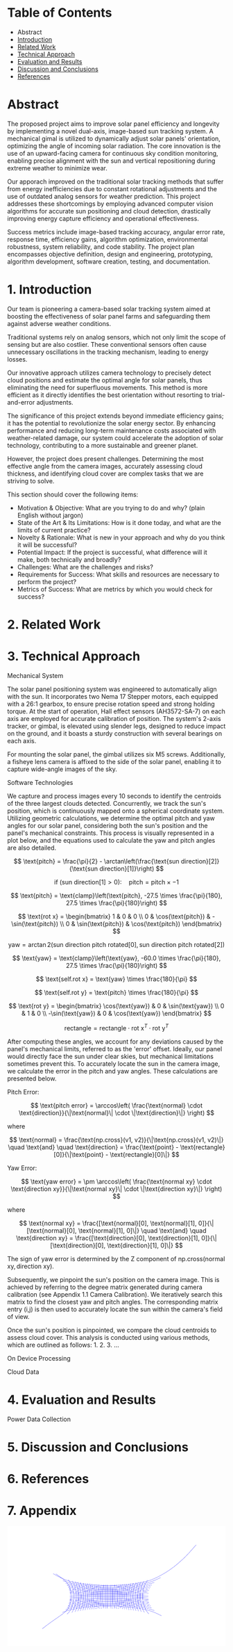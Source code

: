 # Table of Contents
* Abstract
* [Introduction](#1-introduction)
* [Related Work](#2-related-work)
* [Technical Approach](#3-technical-approach)
* [Evaluation and Results](#4-evaluation-and-results)
* [Discussion and Conclusions](#5-discussion-and-conclusions)
* [References](#6-references)

# Abstract

The proposed project aims to improve solar panel efficiency and longevity by implementing a novel dual-axis, image-based sun tracking system. A mechanical gimal is utilized to dynamically adjust solar panels' orientation, optimizing the angle of incoming solar radiation. The core innovation is the use of an  upward-facing camera for continuous sky condition monitoring, enabling precise alignment with the sun and vertical repositioning during extreme weather to minimize wear.

Our apporach improved on the traditional solar tracking methods that suffer from energy inefficiencies due to constant rotational adjustments and the use of outdated analog sensors for weather prediction. This project addresses these shortcomings by employing advanced computer vision algorithms for accurate sun positioning and cloud detection, drastically improving energy capture efficiency and operational effectiveness.

Success metrics include image-based tracking accuracy, angular error rate, response time, efficiency gains, algorithm optimization, environmental robustness, system reliability, and code stability. The project plan encompasses objective definition, design and engineering, prototyping, algorithm development, software creation, testing, and documentation.

# 1. Introduction

Our team is pioneering a camera-based solar tracking system aimed at boosting the effectiveness of solar panel farms and safeguarding them against adverse weather conditions.

Traditional systems rely on analog sensors, which not only limit the scope of sensing but are also costlier. These conventional sensors often cause unnecessary oscillations in the tracking mechanism, leading to energy losses.

Our innovative approach utilizes camera technology to precisely detect cloud positions and estimate the optimal angle for solar panels, thus eliminating the need for superfluous movements. This method is more efficient as it directly identifies the best orientation without resorting to trial-and-error adjustments.

The significance of this project extends beyond immediate efficiency gains; it has the potential to revolutionize the solar energy sector. By enhancing performance and reducing long-term maintenance costs associated with weather-related damage, our system could accelerate the adoption of solar technology, contributing to a more sustainable and greener planet.

However, the project does present challenges. Determining the most effective angle from the camera images, accurately assessing cloud thickness, and identifying cloud cover are complex tasks that we are striving to solve.



This section should cover the following items:

* Motivation & Objective: What are you trying to do and why? (plain English without jargon)
* State of the Art & Its Limitations: How is it done today, and what are the limits of current practice?
* Novelty & Rationale: What is new in your approach and why do you think it will be successful?
* Potential Impact: If the project is successful, what difference will it make, both technically and broadly?
* Challenges: What are the challenges and risks?
* Requirements for Success: What skills and resources are necessary to perform the project?
* Metrics of Success: What are metrics by which you would check for success?

# 2. Related Work

# 3. Technical Approach

Mechanical System

The solar panel positioning system was engineered to automatically align with the sun. It incorporates two Nema 17 Stepper motors, each equipped with a 26:1 gearbox, to ensure precise rotation speed and strong holding torque. At the start of operation, Hall effect sensors (AH3572-SA-7) on each axis are employed for accurate calibration of position. The system's 2-axis tracker, or gimbal, is elevated using slender legs, designed to reduce impact on the ground, and it boasts a sturdy construction with several bearings on each axis.

For mounting the solar panel, the gimbal utilizes six M5 screws. Additionally, a fisheye lens camera is affixed to the side of the solar panel, enabling it to capture wide-angle images of the sky.

Software Technologies

We capture and process images every 10 seconds to identify the centroids of the three largest clouds detected. Concurrently, we track the sun's position, which is continuously mapped onto a spherical coordinate system. Utilizing geometric calculations, we determine the optimal pitch and yaw angles for our solar panel, considering both the sun's position and the panel's mechanical constraints. This process is visually represented in a plot below, and the equations used to calculate the yaw and pitch angles are also detailed.

$$
\text{pitch} = \frac{\pi}{2} - \arctan\left(\frac{\text{sun direction}[2]}{\text{sun direction}[1]}\right)
$$

$$
\text{if } (\text{sun direction}[1] > 0): \quad \text{pitch} = \text{pitch} \times -1
$$

$$
\text{pitch} = \text{clamp}\left(\text{pitch}, -27.5 \times \frac{\pi}{180}, 27.5 \times \frac{\pi}{180}\right)
$$

$$
\text{rot x} = \begin{bmatrix}
1 & 0 & 0 \\
0 & \cos(\text{pitch}) & -\sin(\text{pitch}) \\
0 & \sin(\text{pitch}) & \cos(\text{pitch})
\end{bmatrix}
$$

$$
\text{yaw} = \arctan2(\text{sun direction pitch rotated}[0], \text{sun direction pitch rotated}[2])
$$

$$
\text{yaw} = \text{clamp}\left(\text{yaw}, -60.0 \times \frac{\pi}{180}, 27.5 \times \frac{\pi}{180}\right)
$$

$$
\text{self.rot x} = \text{yaw} \times \frac{180}{\pi}
$$

$$
\text{self.rot y} = \text{pitch} \times \frac{180}{\pi}
$$

$$
\text{rot y} = \begin{bmatrix}
\cos(\text{yaw}) & 0 & \sin(\text{yaw}) \\
0 & 1 & 0 \\
-\sin(\text{yaw}) & 0 & \cos(\text{yaw})
\end{bmatrix}
$$

$$
\text{rectangle} = \text{rectangle} \cdot \text{rot x}^T \cdot \text{rot y}^T
$$


After computing these angles, we account for any deviations caused by the panel's mechanical limits, referred to as the 'error' offset. Ideally, our panel would directly face the sun under clear skies, but mechanical limitations sometimes prevent this. To accurately locate the sun in the camera image, we calculate the error in the pitch and yaw angles. These calculations are presented below.

Pitch Error:

$$
\text{pitch error} = \arccos\left( \frac{\text{normal} \cdot \text{direction}}{\|\text{normal}\| \cdot \|\text{direction}\|} \right)
$$

where

$$
\text{normal} = \frac{\text{np.cross}(v1, v2)}{\|\text{np.cross}(v1, v2)\|} \quad \text{and} \quad \text{direction} = \frac{\text{point} - \text{rectangle}[0]}{\|\text{point} - \text{rectangle}[0]\|}
$$

Yaw Error:

$$
\text{yaw error} = \pm \arccos\left( \frac{\text{normal xy} \cdot \text{direction xy}}{\|\text{normal xy}\| \cdot \|\text{direction xy}\|} \right)
$$

where

$$
\text{normal xy} = \frac{[\text{normal}[0], \text{normal}[1], 0]}{\|[\text{normal}[0], \text{normal}[1], 0]\|} \quad \text{and} \quad \text{direction xy} = \frac{[\text{direction}[0], \text{direction}[1], 0]}{\|[\text{direction}[0], \text{direction}[1], 0]\|}
$$

The sign of yaw error is determined by the Z component of $\text{np.cross}(\text{normal xy}, \text{direction xy})$.


Subsequently, we pinpoint the sun's position on the camera image. This is achieved by referring to the degree matrix generated during camera calibration (see Appendix 1.1 Camera Calibration). We iteratively search this matrix to find the closest yaw and pitch angles. The corresponding matrix entry (i,j) is then used to accurately locate the sun within the camera's field of view.

Once the sun's position is pinpointed, we compare the cloud centroids to assess cloud cover. This analysis is conducted using various methods, which are outlined as follows:
1.
2.
3.
...


On Device Processing



  Cloud Data



# 4. Evaluation and Results

Power Data Collection


# 5. Discussion and Conclusions

# 6. References

# 7. Appendix

![alt text](data/Calibration_matrix_visualize.png)

